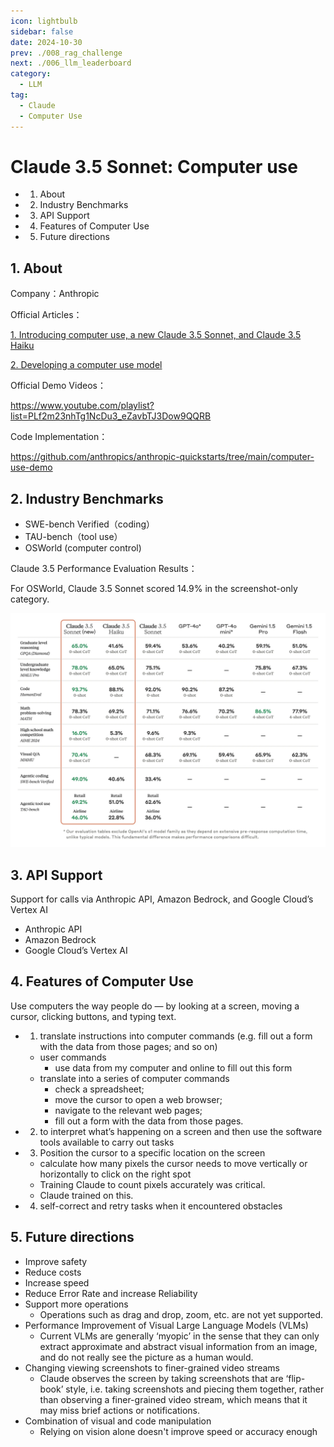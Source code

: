 ```yaml
---
icon: lightbulb
sidebar: false
date: 2024-10-30
prev: ./008_rag_challenge
next: ./006_llm_leaderboard
category:
  - LLM
tag:
  - Claude
  - Computer Use
---
```

# Claude 3.5 Sonnet: Computer use
  - 1. About
  - 2. Industry Benchmarks 
  - 3. API Support
  - 4. Features of Computer Use
  - 5. Future directions 
<!-- more -->

## 1. About
Company：Anthropic

Official Articles：

[1. Introducing computer use, a new Claude 3.5 Sonnet, and Claude 3.5 Haiku](https://www.anthropic.com/news/3-5-models-and-computer-use)

[2. Developing a computer use model](https://www.anthropic.com/news/developing-computer-use)

Official Demo Videos：

https://www.youtube.com/playlist?list=PLf2m23nhTg1NcDu3_eZavbTJ3Dow9QQRB

Code Implementation：

https://github.com/anthropics/anthropic-quickstarts/tree/main/computer-use-demo

## 2. Industry Benchmarks
-  SWE-bench Verified（coding）
-  TAU-bench（tool use）
-  OSWorld (computer control)
  
Claude 3.5 Performance Evaluation Results：

For OSWorld, Claude 3.5 Sonnet scored 14.9% in the screenshot-only category.

![Claude3.5 Performance Evaluation Results](../../assets/007_claude_evaluation.png)

## 3. API Support
Support for calls via Anthropic API, Amazon Bedrock, and Google Cloud’s Vertex AI

- Anthropic API
- Amazon Bedrock
- Google Cloud’s Vertex AI

## 4. Features of Computer Use 
Use computers the way people do — by looking at a screen, moving a cursor, clicking buttons, and typing text.

- 1. translate instructions into computer commands (e.g.    fill out a form with the data from those pages; and so on)
  -  user commands
     -  use data from my computer and online to fill out this form
  -  translate into a series of computer commands
     -  check a spreadsheet;
     -  move the cursor to open a web browser;
     -  navigate to the relevant web pages;
     -  fill out a form with the data from those pages.
- 2. to interpret what’s happening on a screen and then use the software tools available to carry out tasks
- 3. Position the cursor to a specific location on the screen
  - calculate how many pixels the cursor needs to move vertically or horizontally to click on the right spot
  - Training Claude to count pixels accurately was critical. 
  - Claude trained on this.
- 4. self-correct and retry tasks when it encountered obstacles
 
## 5. Future directions
- Improve safety
- Reduce costs
- Increase speed
- Reduce Error Rate and increase Reliability
- Support more operations
  - Operations such as drag and drop, zoom, etc. are not yet supported.
- Performance Improvement of Visual Large Language Models (VLMs)
  - Current VLMs are generally ‘myopic’ in the sense that they can only extract approximate and abstract visual information from an image, and do not really see the picture as a human would.
- Changing viewing screenshots to finer-grained video streams
  - Claude observes the screen by taking screenshots that are ‘flip-book’ style, i.e. taking screenshots and piecing them together, rather than observing a finer-grained video stream, which means that it may miss brief actions or notifications.
- Combination of visual and code manipulation
  - Relying on vision alone doesn't improve speed or accuracy enough


